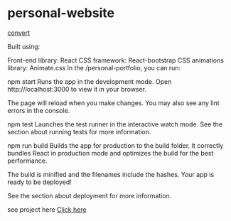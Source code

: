 # personal-website
[convert](https://user-images.githubusercontent.com/108052160/179902188-f3ad98f8-f4e2-4b54-9ab5-0e22401c1709.png)

Built using:

Front-end library: React
CSS framework: React-bootstrap
CSS animations library: Animate.css
In the /personal-portfolio, you can run:

npm start
Runs the app in the development mode.
Open http://localhost:3000 to view it in your browser.

The page will reload when you make changes.
You may also see any lint errors in the console.

npm test
Launches the test runner in the interactive watch mode.
See the section about running tests for more information.

npm run build
Builds the app for production to the build folder.
It correctly bundles React in production mode and optimizes the build for the best performance.

The build is minified and the filenames include the hashes.
Your app is ready to be deployed!

See the section about deployment for more information.

see project here <a href="https://swaidniazi1.github.io/personal-website/" >Click here<a/>
